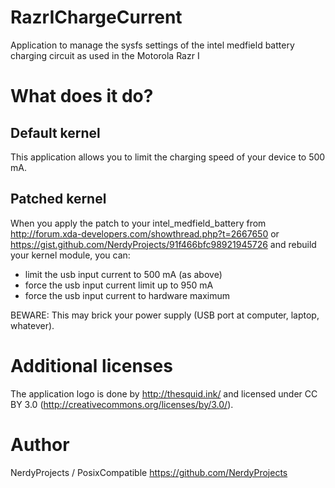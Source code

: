 # RazrIChargeCurrent
Application to manage the sysfs settings of the intel medfield battery charging circuit as used in the Motorola Razr I

# What does it do?
## Default kernel

This application allows you to limit the charging speed of your device to 500 mA.

## Patched kernel

When you apply the patch to your intel_medfield_battery from http://forum.xda-developers.com/showthread.php?t=2667650 or https://gist.github.com/NerdyProjects/91f466bfc98921945726 and rebuild your kernel module, you can:

- limit the usb input current to 500 mA (as above)
- force the usb input current limit up to 950 mA
- force the usb input current to hardware maximum

BEWARE: This may brick your power supply (USB port at computer, laptop, whatever).

# Additional licenses
The application logo is done by http://thesquid.ink/ and licensed under CC BY 3.0 (http://creativecommons.org/licenses/by/3.0/).

# Author
NerdyProjects / PosixCompatible
https://github.com/NerdyProjects
